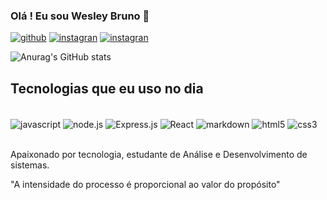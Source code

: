
### Olá ! Eu sou Wesley Bruno 👋

[![github](https://img.shields.io/badge/GitHub-100000?style=for-the-badge&logo=github&logoColor=white)](https://github.com/weskbru)
[![instagran](https://img.shields.io/badge/Instagram-E4405F?style=for-the-badge&logo=instagram&logoColor=white)](https://github.com/weskbru)
[![instagran](https://img.shields.io/badge/LinkedIn-0077B5?style=for-the-badge&logo=linkedin&logoColor=white)](https://www.linkedin.com/in/wesley-bruno/)


![Anurag's GitHub stats](https://github-readme-stats.vercel.app/api?username=weskbru&show_icons=true&theme=dark)

## Tecnologias que eu uso no dia 

<div style="display: inline_block"><br/>
<img align="center" alt="javascript" src="https://img.shields.io/badge/JavaScript-F7DF1E?style=for-the-badge&logo=javascript&logoColor=black"/>
<img align="center" alt="node.js" src="https://img.shields.io/badge/Node.js-43853D?style=for-the-badge&logo=node.js&logoColor=white"/>
<img align="center" alt="Express.js" src="https://img.shields.io/badge/Express.js-404D59?style=for-the-badge"/>
<img align="center" alt="React" src="https://img.shields.io/badge/React-20232A?style=for-the-badge&logo=react&logoColor=61DAFB"/>
<img align="center" alt="markdown" src="https://img.shields.io/badge/Markdown-000000?style=for-the-badge&logo=markdown&logoColor=white"/>
<img align="center" alt="html5" src="https://img.shields.io/badge/HTML5-E34F26?style=for-the-badge&logo=html5&logoColor=white"/>
<img align="center" alt="css3" src="https://img.shields.io/badge/CSS3-1572B6?style=for-the-badge&logo=css3&logoColor=white"/>
</div><br/>

Apaixonado por tecnologia, estudante de Análise e Desenvolvimento de sistemas.

"A intensidade do processo é proporcional ao valor do propósito"
